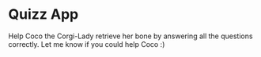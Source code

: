 # Quizz App
Help Coco the Corgi-Lady retrieve her bone by answering all the questions correctly.
Let me know if you could help Coco :)
